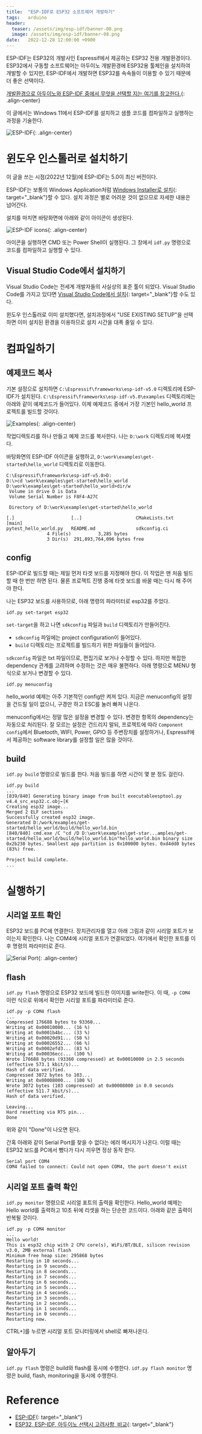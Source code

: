 ```yaml
---
title:  "ESP-IDF로 ESP32 소프트웨어 개발하기"
tags:   arduino
header:
  teaser: /assets/img/esp-idf/banner-08.png
  image: /assets/img/esp-idf/banner-08.png
date:   2022-12-28 12:00:00 +0900
---
```


ESP-IDF는 ESP32의 개발사인 Espressif에서 제공하는 ESP32 전용 개발환경이다. ESP32에서 구동할 소프트웨어는 아두이노 개발환경에 ESP32용 툴체인을 설치하여 개발할 수 있지만, ESP-IDF에서 개발하면 ESP32를 속속들이 이용할 수 있기 때문에 더 좋은 선택이다. 

[개발환경으로 아두이노와 ESP-IDF 중에서 무엇을 선택할 지는 여기를 참고한다.](https://devicein.tistory.com/32){: .align-center}

이 글에서는 Windows 11에서 ESP-IDF를 설치하고 샘플 코드를 컴파일하고 실행하는 과정을 기술한다. 

![ESP-IDF](/assets/img/esp-idf/what-you-need.png){: .align-center}

# 윈도우 인스톨러로 설치하기

이 글을 쓰는 시점(2022년 12월)에 ESP-IDF는 5.0이 최신 버전이다. 

ESP-IDF는 보통의 Windows Application처럼 [Windows Installer로 설치](https://docs.espressif.com/projects/esp-idf/en/stable/esp32/get-started/windows-setup.html){: target="_blank"}할 수 있다. 설치 과정은 별로 어려운 것이 없으므로 자세한 내용은 넘어간다.

설치를 마치면 바탕화면에 아래와 같이 아이콘이 생성된다. 

![ESP-IDF icons](/assets/img/esp-idf/icons.png){: .align-center}

아이콘을 실행하면 CMD 또는 Power Shell이 실행된다. 그 창에서 `idf.py` 명령으로 코드를 컴파일하고 실행할 수 있다.

## Visual Studio Code에서 설치하기

Visual Studio Code는 전세계 개발자들의 사실상의 표준 툴이 되었다. Visual Studio Code를 가지고 있다면 [Visual Studio Code에서 설치](https://github.com/espressif/vscode-esp-idf-extension/blob/master/docs/tutorial/install.md){: target="_blank"}할 수도 있다.

윈도우 인스톨러로 이미 설치했다면, 설치과정에서 "USE EXISTING SETUP"을 선택하면 이미 설치된 환경을 이용하므로 설치 시간을 대폭 줄일 수 있다.

# 컴파일하기

## 예제코드 복사

기본 설정으로 설치하면 `C:\Espressif\frameworks\esp-idf-v5.0` 디렉토리에 ESP-IDF가 설치된다. `C:\Espressif\frameworks\esp-idf-v5.0\examples` 디렉토리에는 아래와 같이 예제코드가 들어있다. 이제 예제코드 중에서 가장 기본인 hello_world 프로젝트를 빌드할 것이다. 

![Examples](/assets/img/esp-idf/examples.png){: .align-center}

작업디렉토리를 하나 만들고 예제 코드를 복사한다. 나는 `D:\work` 디렉토리에 복사했다. 

바탕화면의 ESP-IDF 아이콘을 실행하고, `D:\work\examples\get-started\hello_world` 디렉토리로 이동한다.

```
C:\Espressif\frameworks\esp-idf-v5.0>D:
D:\>cd \work\examples\get-started\hello_world
D:\work\examples\get-started\hello_world>dir/w
 Volume in drive D is Data
 Volume Serial Number is F8F4-A27C

 Directory of D:\work\examples\get-started\hello_world

[.]                     [..]                    CMakeLists.txt          [main]
pytest_hello_world.py   README.md               sdkconfig.ci
               4 File(s)          3,285 bytes
               3 Dir(s)  291,893,764,096 bytes free
```

## config

ESP-IDF로 빌드할 때는 제일 먼저 타겟 보드를 지정해야 한다. 이 작업은 맨 처음 빌드할 때 한 번만 하면 된다. 물론 프로젝트 진행 중에 타겟 보드를 바꿀 때는 다시 해 주어야 한다.

나는 ESP32 보드를 사용하므로, 아래 명령의 파라미터로 esp32를 주었다.

```
idf.py set-target esp32
```

`set-target`을 하고 나면 `sdkconfig` 파일과 `build` 디렉토리가 만들어진다. 

* `sdkconfig` 파일에는 project configuration이 들어있다. 
* `build` 디렉토리는 프로젝트를 빌드하기 위한 파일들이 들어있다.

`sdkconfig` 파일은 txt 파일이므로, 편집기로 보거나 수정할 수 있다. 하지만 복잡한 dependency 관계를 고려하며 수정하는 것은 매우 불편하다. 아래 명령으로 MENU 형식으로 보거나 변경할 수 있다.

```
idf.py menuconfig
```

hello_world 예제는 아주 기본적인 config만 켜져 있다. 지금은 menuconfig의 설정을 건드릴 일이 없으니, 구경만 하고 ESC를 눌러 빠져 나온다.

menuconfig에서는 정말 많은 설정을 변경할 수 있다. 변경한 항목의 dependency는 자동으로 처리된다. 잘 모르는 설정은 건드리지 말되, 프로젝트에 따라 `Component config`에서 Bluetooth, WIFI, Power, GPIO 등 주변장치를 설정하거나, Espressif에서 제공하는 software library를 설정할 일은 많을 것이다.

## build

`idf.py build` 명령으로 빌드를 한다. 처음 빌드를 하면 시간이 몇 분 정도 걸린다.

```
idf.py build
...
[839/840] Generating binary image from built executableesptool.py v4.4_src_esp32.c.obj←[K
Creating esp32 image...
Merged 2 ELF sections
Successfully created esp32 image.
Generated D:/work/examples/get-started/hello_world/build/hello_world.bin
[840/840] cmd.exe /C "cd /D D:\work\examples\get-star...amples/get-started/hello_world/build/hello_world.bin"hello_world.bin binary size 0x2b230 bytes. Smallest app partition is 0x100000 bytes. 0xd4dd0 bytes (83%) free.

Project build complete.
...
```

# 실행하기

## 시리얼 포트 확인

ESP32 보드를 PC에 연결한다. 장치관리자를 열고 아래 그림과 같이 시리얼 포트가 보이는지 확인한다. 나는 COM4에 시리얼 포트가 연결되었다. 여기에서 확인한 포트를 이후 명령의 파라미터로 준다. 

![Serial Port](/assets/img/esp-idf/serial-port.png){: .align-center}

## flash

`idf.py flash` 명령으로 ESP32 보드에 빌드한 이미지를 write한다. 이 때, `-p COM4` 이런 식으로 위에서 확인한 시리얼 포트를 파라미터로 준다.

```
idf.py -p COM4 flash
...
Compressed 176688 bytes to 93360...
Writing at 0x00010000... (16 %)
Writing at 0x0001b4bc... (33 %)
Writing at 0x00020d91... (50 %)
Writing at 0x00026552... (66 %)
Writing at 0x0002efd3... (83 %)
Writing at 0x00036ecc... (100 %)
Wrote 176688 bytes (93360 compressed) at 0x00010000 in 2.5 seconds (effective 573.1 kbit/s)...
Hash of data verified.
Compressed 3072 bytes to 103...
Writing at 0x00008000... (100 %)
Wrote 3072 bytes (103 compressed) at 0x00008000 in 0.0 seconds (effective 511.7 kbit/s)...
Hash of data verified.

Leaving...
Hard resetting via RTS pin...
Done
```

위와 같이 "Done"이 나오면 된다.

간혹 아래와 같이 Serial Port를 찾을 수 없다는 에러 메시지가 나온다. 이럴 때는 ESP32 보드를 PC에서 뺐다가 다시 끼우면 정상 동작 한다.

```
Serial port COM4 
COM4 failed to connect: Could not open COM4, the port doesn't exist
```

## 시리얼 포트 출력 확인

`idf.py monitor` 명령으로 시리얼 포트의 출력을 확인한다. Hello_world 예제는 Hello world를 출력하고 10초 뒤에 리셋을 하는 단순한 코드이다. 아래와 같은 출력이 반복될 것이다.

```
idf.py -p COM4 monitor
...
Hello world!
This is esp32 chip with 2 CPU core(s), WiFi/BT/BLE, silicon revision v3.0, 2MB external flash
Minimum free heap size: 295868 bytes
Restarting in 10 seconds...
Restarting in 9 seconds...
Restarting in 8 seconds...
Restarting in 7 seconds...
Restarting in 6 seconds...
Restarting in 5 seconds...
Restarting in 4 seconds...
Restarting in 3 seconds...
Restarting in 2 seconds...
Restarting in 1 seconds...
Restarting in 0 seconds...
Restarting now.
```

CTRL+]를 누르면 시리얼 포트 모니터링에서 shell로 빠져나온다.

## 알아두기

`idf.py flash` 명령은 build와 flash를 동시에 수행한다. `idf.py flash monitor` 명령은 build, flash, monitoring을 동시에 수행한다.

# Reference

* [ESP-IDF](https://idf.espressif.com/){: target="_blank"}
* [ESP32, ESP-IDF, 아두이노 선택시 고려사항, 비교](https://devicein.tistory.com/32){: target="_blank"}
